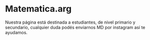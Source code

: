 # Matematica.arg
Nuestra página está destinada a estudiantes, de nivel primario y secundario, cualquier duda podés enviarnos MD por instagram así te ayudamos.
